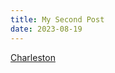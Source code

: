 ```yaml
---
title: My Second Post
date: 2023-08-19
---
```


[Charleston](https://www.youtube.com/watch?v=KFvaSGdFfy8)
